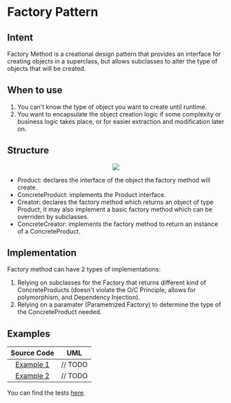 # Factory Pattern

## Intent

Factory Method is a creational design pattern that provides an interface for creating objects in a superclass, but allows subclasses to alter the type of objects that will be created.

## When to use

1. You can't know the type of object you want to create until runtime.
2. You want to encapsulate the object creation logic if some complexity or business logic takes place, or for easier extraction and modification later on.

## Structure

<p align="center">
  <img src="figures/figure_1.png">
</p>

- Product: declares the interface of the object the factory method will create.
- ConcreteProduct: implements the Product interface.
- Creator: declares the factory method which returns an object of type Product, it may also implement a basic factory method which can be overriden by subclasses.
- ConcreteCreator: implements the factory method to return an instance of a ConcreteProduct.

## Implementation

Factory method can have 2 types of implementations:

1. Relying on subclasses for the Factory that returns different kind of ConcreteProducts (doesn't violate the O/C Principle, allows for polymorphism, and Dependency Injection).
2. Relying on a paramater (Parametrized Factory) to determine the type of the ConcreteProduct needed.

## Examples

|        Source Code        |  UML   |
| :-----------------------: | :----: |
| [Example 1](example_1.ts) | // TODO |
| [Example 2](example_2.ts) | // TODO |

You can find the tests [here](index.test.ts).

